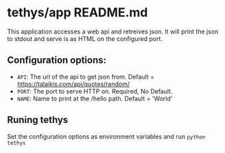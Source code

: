 # tethys/app README.md

This application accesses a web api and retreives json. It will print the json to stdout and serve is as HTML on the configured port.

## Configuration options:
- `API`: The url of the api to get json from. Default = https://talaikis.com/api/quotes/random/ 
- `PORT`: The port to serve HTTP on. Required, No Default.
- `NAME`: Name to print at the /hello path. Default = 'World'

## Runing tethys
Set the configuration options as environment variables and run `python tethys`
